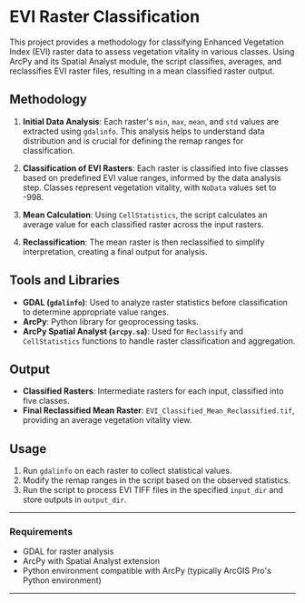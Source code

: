 # EVI Raster Classification

This project provides a methodology for classifying Enhanced Vegetation Index (EVI) raster data to assess vegetation vitality in various classes. Using ArcPy and its Spatial Analyst module, the script classifies, averages, and reclassifies EVI raster files, resulting in a mean classified raster output.

## Methodology

1. **Initial Data Analysis**: Each raster's `min`, `max`, `mean`, and `std` values are extracted using `gdalinfo`. This analysis helps to understand data distribution and is crucial for defining the remap ranges for classification.
   
2. **Classification of EVI Rasters**: Each raster is classified into five classes based on predefined EVI value ranges, informed by the data analysis step. Classes represent vegetation vitality, with `NoData` values set to -998.

3. **Mean Calculation**: Using `CellStatistics`, the script calculates an average value for each classified raster across the input rasters.

4. **Reclassification**: The mean raster is then reclassified to simplify interpretation, creating a final output for analysis.

## Tools and Libraries

- **GDAL (`gdalinfo`)**: Used to analyze raster statistics before classification to determine appropriate value ranges.
- **ArcPy**: Python library for geoprocessing tasks.
- **ArcPy Spatial Analyst (`arcpy.sa`)**: Used for `Reclassify` and `CellStatistics` functions to handle raster classification and aggregation.

## Output

- **Classified Rasters**: Intermediate rasters for each input, classified into five classes.
- **Final Reclassified Mean Raster**: `EVI_Classified_Mean_Reclassified.tif`, providing an average vegetation vitality view.

## Usage

1. Run `gdalinfo` on each raster to collect statistical values.
2. Modify the remap ranges in the script based on the observed statistics.
3. Run the script to process EVI TIFF files in the specified `input_dir` and store outputs in `output_dir`.

---

### Requirements
- GDAL for raster analysis
- ArcPy with Spatial Analyst extension
- Python environment compatible with ArcPy (typically ArcGIS Pro's Python environment)

---
